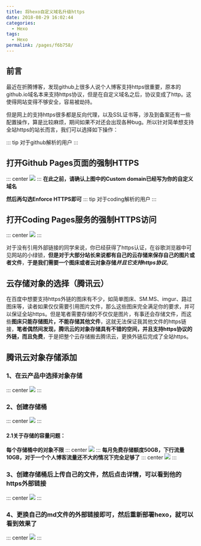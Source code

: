 ```yaml
---
title: 将hexo自定义域名升级https
date: 2018-08-29 16:02:44
categories: 
  - Hexo
tags: 
  - Hexo
permalink: /pages/f6b758/
---
```


## 前言

最近在折腾博客，发现github上很多人说个人博客支持https很重要，原本的github.io域名本来支持https协议，但是在自定义域名之后，协议变成了http。这使得网站变得不够安全，容易被劫持。

但是网上的支持https很多都是反向代理，以及SSL证书等，涉及到备案还有一些配置操作，算是比较麻烦，期间如果不对还会出现各种bug。所以针对简单想支持全站https的站长而言，我们可以选择如下操作：

<!--more-->
::: tip
对于github解析的用户
:::
## 打开Github Pages页面的强制HTTPS
::: center
![](https://image-1-1257237419.cos.ap-chongqing.myqcloud.com/httpsupdate/hexo%E5%8D%87%E7%BA%A7https-1.png)
:::
**在此之前，请确认上图中的Custom domain已经写为你的自定义域名**

**然后再勾选Enforce HTTPS即可**
::: tip
对于coding解析的用户
:::
## 打开Coding Pages服务的强制HTTPS访问
::: center
![](https://image-1-1257237419.cos.ap-chongqing.myqcloud.com/httpsupdate/hexo%E5%8D%87%E7%BA%A7https-2.png)
:::


对于没有引用外部链接的同学来说，你已经获得了https认证，在谷歌浏览器中可见网站的小绿锁，**但是对于大部分站长来说都有自己的云存储来保存自己的图片或者文件**，**于是我们需要一个图床或者云对象存储*并且它支持https协议***。

## 云存储对象的选择（腾讯云）

在百度中想要支持https外链的图床有不少，如简单图床、SM.MS、imgur、路过图床等，读者如果仅仅需要引用图片文件，那么这些图床完全满足你的要求，并可以保证全站https。但是笔者需要存储的不仅仅是图片，有事还会存储文件，而这些**图床只能存储图片，不能存储其他文件**，这就无法保证我其他文件的https链接，**笔者偶然间发现，腾讯云的对象存储具有不错的空间，并且支持https协议的外链，而且免费**，于是把整个云存储搬去腾讯云，更换外链后完成了全站https。

## 腾讯云对象存储添加

### 1、在云产品中选择对象存储
::: center
![](https://image-1-1257237419.cos.ap-chongqing.myqcloud.com/httpsupdate/hexo%E5%8D%87%E7%BA%A7https-3.png)
:::
### 2、创建存储桶
::: center
![](https://image-1-1257237419.cos.ap-chongqing.myqcloud.com/httpsupdate/hexo%E5%8D%87%E7%BA%A7https-4.png)
:::
#### 2.1关于存储的容量问题：

**每个存储桶中的对象不限**
::: center
![](https://image-1-1257237419.cos.ap-chongqing.myqcloud.com/httpsupdate/hexo%E5%8D%87%E7%BA%A7https-6.png)
:::
**每月免费存储额度50GB，下行流量10GB，对于一个个人博客流量还不大的情况下完全足够了**
::: center
![](https://image-1-1257237419.cos.ap-chongqing.myqcloud.com/httpsupdate/hexo%E5%8D%87%E7%BA%A7https-7.png)
:::
### 3、创建存储桶后上传自己的文件，然后点击**详情**，可以看到他的https外部链接
::: center
![](https://image-1-1257237419.cos.ap-chongqing.myqcloud.com/httpsupdate/hexo%E5%8D%87%E7%BA%A7https-5.png)
:::
### 4、更换自己的md文件的外部链接即可，然后重新部署hexo，就可以看到效果了
::: center
![](https://image-1-1257237419.cos.ap-chongqing.myqcloud.com/httpsupdate/https.png)
:::
